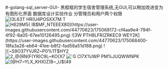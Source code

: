 #-golang-sql_server-GUI-
黑框框的学生宿舍管理系统,无GUI,可以稍加改进变为有图形化界面
数据库设计实验作业
分管理员和用户两个权限
![I3L63`T HR(U4POSXX7M` T](https://user-images.githubusercontent.com/44770623/175068150-56d552df-2b02-485c-a77b-e50c593ed4ef.png)
![H629M5{ IB$MF_N`TEEEX80](https://user-images.githubusercontent.com/44770623/175068172-cf4aa9e4-794f-4f92-8a05-67ee10126495.png)
![3W PTH8LFR(ZRKEC9 WEY2K](https://user-images.githubusercontent.com/44770623/175068400-18fa3a28-eb64-41ee-b8f2-fad58a51d188.png)
![{~S`9O37YVJRZ~P0%1T$HY2](https://user-images.githubusercontent.com/44770623/175068224-4560199d-cc4f-4b62-8501-84cc977f5f7a.png)
![`2_@{RN(F(YR)C9`L~KO{X7](https://user-images.githubusercontent.com/44770623/175068241-9e56a7f7-ba2f-49b4-9029-6e0750770c8b.png)
![`G CI7X%IWP PM%JUQWWNPK](https://user-images.githubusercontent.com/44770623/175068274-c5af8c0e-0d2c-4061-9cb2-bbd4ca956cac.png)
![(@H7~YLX_KHX)Z)B~_U$(49](https://user-images.githubusercontent.com/44770623/175068300-9021e7ec-85da-47b0-8e7e-6f2dd8171873.png)
